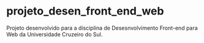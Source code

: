# projeto_desen_front_end_web
Projeto desenvolvido para a disciplina de Desesnvolvimento Front-end para Web da Universidade Cruzeiro do Sul.
